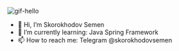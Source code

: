 ![gif-hello](https://github.com/SkorokhodovSemen/SkorokhodovSemen/assets/80544964/93a2d289-4194-4fd3-82f0-8542999fd046)

- 👋 Hi, I’m Skorokhodov Semen
- 🌱 I’m currently learning:
  Java
  Spring Framework
- 📫 How to reach me: 
Telegram @skorokhodovsemen

